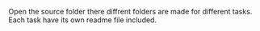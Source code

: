 
Open the source folder there diffrent folders are made for different tasks. Each task have its own readme file included.
